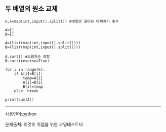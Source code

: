 ## 두 배열의 원소 교체

```
n,k=map(int,input().split()) #배열의 길이와 바꿔치기 횟수

A=[]
B=[]

A=(list(map(int,input().split())))
B=(list(map(int,input().split())))

A.sort() #오름차순 정렬
B.sort(reverse=True)

for i in range(k):
    if A[i]<B[i]:
        temp=A[i]
        A[i]=B[i]
        B[i]=temp
    else: break

print(sum(A))
```

___

사용언어:python

문제출처: 이것이 취업을 위한 코딩테스트다